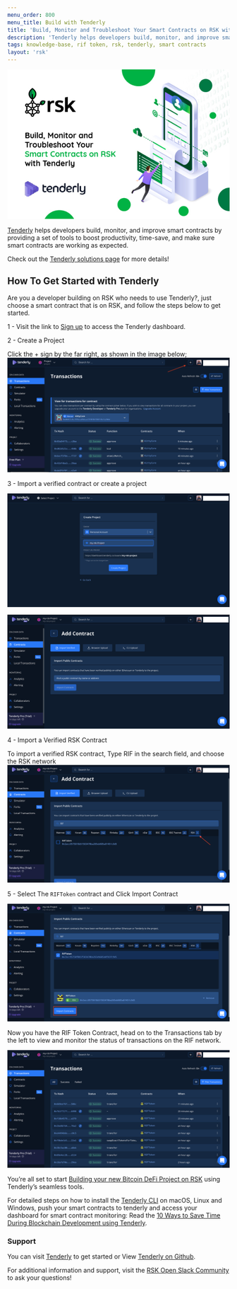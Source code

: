 ```yaml
---
menu_order: 800
menu_title: Build with Tenderly
title: 'Build, Monitor and Troubleshoot Your Smart Contracts on RSK with Tenderly'
description: 'Tenderly helps developers build, monitor, and improve smart contracts by providing a set of tools to boost productivity.'
tags: knowledge-base, rif token, rsk, tenderly, smart contracts
layout: 'rsk'
---
```


![RSK-Tenderly-Banner](/assets/img/kb/BuildWithTenderly/tenderly-rsk-banner.jpg)

[Tenderly](https://tenderly.co/) helps developers build, monitor, and improve smart contracts
by providing a set of tools to boost productivity, time-save, and make sure smart contracts are working as expected.

Check out the [Tenderly solutions page](/solutions/tenderly/) for more details!

## How To Get Started with Tenderly

Are you a developer building on RSK who needs to use Tenderly?,  just choose a smart contract that is on RSK, and follow the steps below to get started.

1 - Visit the link to [Sign up](https://dashboard.tenderly.co/register?utm_source=landing_page) to access the Tenderly dashboard.

2 - Create a Project

Click the + sign by the far right, as shown in the image below;
![Create Project - Tenderly](/assets/img/kb/BuildWithTenderly/create-project.png)

3 - Import a verified contract or create a project

![Project Title - Tenderly](/assets/img/kb/BuildWithTenderly/project-title.png)

![Add Contract - Tenderly](/assets/img/kb/BuildWithTenderly/add-contract.png)

4 - Import a Verified RSK Contract

To import a verified RSK contract, Type RIF in the search field, and choose the RSK network
![Add Contract RSK/RIF - Tenderly](/assets/img/kb/BuildWithTenderly/add-contract-rsk-rif-token.png)

5 - Select The `RIFToken` contract and Click Import Contract

![Import RIFToken Contract - Tenderly](/assets/img/kb/BuildWithTenderly/import-verified-rif-contract.png)

Now you have the RIF Token Contract, head on to the Transactions tab by the left to view and monitor the status of transactions on the RIF network.

![Add Contract RSK/RIF - Tenderly](/assets/img/kb/BuildWithTenderly/monitor-rif-token-contracts.png)

You’re all set to start [Building your new Bitcoin DeFi Project on RSK](https://www.rsk.co/openfinance/) using Tenderly’s seamless tools.

For detailed steps on how to install the [Tenderly CLI](https://github.com/Tenderly/tenderly-cli#installation) on macOS, Linux and Windows, push your smart contracts to tenderly and access your dashboard for smart contract monitoring: Read the [10 Ways to Save Time During Blockchain Development using Tenderly](https://blog.tenderly.co/10-ways-to-save-time-during-blockchain-development-by-using-tenderly/).

### Support

You can visit [Tenderly](https://dashboard.tenderly.co/register) to get started or View [Tenderly on Github](https://github.com/Tenderly).

For additional information and support, visit the [RSK Open Slack Community](https://developers.rootstock.io/slack) to ask your questions!

